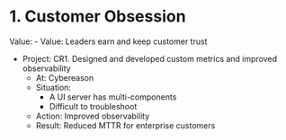 # 1. Customer Obsession

Value: - Value: Leaders earn and keep customer trust
- Project: CR1. Designed and developed custom metrics and improved observability
  - At: Cybereason
  - Situation:
    - A UI server has multi-components 
    - Difficult to troubleshoot
  - Action: Improved observability
  - Result: Reduced MTTR for enterprise customers